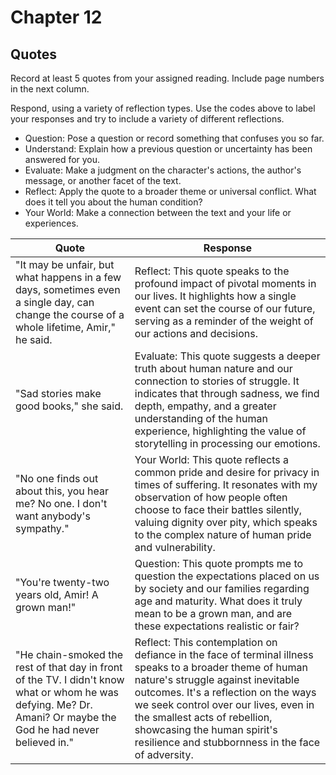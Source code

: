 # Chapter 12

## Quotes

Record at least 5 quotes from your assigned reading. Include page numbers in the next column.

Respond, using a variety of reflection types. Use the codes above to label your responses and try to include a variety of different reflections.

- Question: Pose a question or record something that confuses you so far.
- Understand: Explain how a previous question or uncertainty has been answered for you.
- Evaluate: Make a judgment on the character's actions, the author's message, or another facet of the text.
- Reflect: Apply the quote to a broader theme or universal conflict. What does it tell you about the human condition?
- Your World: Make a connection between the text and your life or experiences.

| Quote                                                                                                                                                           | Response                                                                                                                                                                                                                                                                                                                                            |
|-----------------------------------------------------------------------------------------------------------------------------------------------------------------|-----------------------------------------------------------------------------------------------------------------------------------------------------------------------------------------------------------------------------------------------------------------------------------------------------------------------------------------------------|
| "It may be unfair, but what happens in a few days, sometimes even a single day, can change the course of a whole lifetime, Amir," he said.                      | Reflect: This quote speaks to the profound impact of pivotal moments in our lives. It highlights how a single event can set the course of our future, serving as a reminder of the weight of our actions and decisions.                                                                                                                             |
| "Sad stories make good books," she said.                                                                                                                        | Evaluate: This quote suggests a deeper truth about human nature and our connection to stories of struggle. It indicates that through sadness, we find depth, empathy, and a greater understanding of the human experience, highlighting the value of storytelling in processing our emotions.                                                       |
| "No one finds out about this, you hear me? No one. I don't want anybody's sympathy."                                                                            | Your World: This quote reflects a common pride and desire for privacy in times of suffering. It resonates with my observation of how people often choose to face their battles silently, valuing dignity over pity, which speaks to the complex nature of human pride and vulnerability.                                                            |
| "You're twenty-two years old, Amir! A grown man!"                                                                                                               | Question: This quote prompts me to question the expectations placed on us by society and our families regarding age and maturity. What does it truly mean to be a grown man, and are these expectations realistic or fair?                                                                                                                          |
| "He chain-smoked the rest of that day in front of the TV. I didn't know what or whom he was defying. Me? Dr. Amani? Or maybe the God he had never believed in." | Reflect: This contemplation on defiance in the face of terminal illness speaks to a broader theme of human nature's struggle against inevitable outcomes. It's a reflection on the ways we seek control over our lives, even in the smallest acts of rebellion, showcasing the human spirit's resilience and stubbornness in the face of adversity. |
